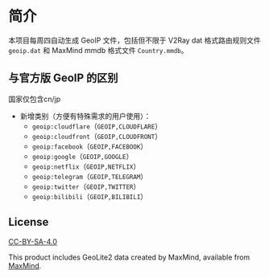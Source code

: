 # 简介

本项目每周四自动生成 GeoIP 文件，包括但不限于 V2Ray dat 格式路由规则文件 `geoip.dat` 和 MaxMind mmdb 格式文件 `Country.mmdb`。


## 与官方版 GeoIP 的区别
国家仅包含cn/jp
- 新增类别（方便有特殊需求的用户使用）：
  - `geoip:cloudflare`（`GEOIP,CLOUDFLARE`）
  - `geoip:cloudfront`（`GEOIP,CLOUDFRONT`）
  - `geoip:facebook`（`GEOIP,FACEBOOK`）
  - `geoip:google`（`GEOIP,GOOGLE`）
  - `geoip:netflix`（`GEOIP,NETFLIX`）
  - `geoip:telegram`（`GEOIP,TELEGRAM`）
  - `geoip:twitter`（`GEOIP,TWITTER`）
  - `geoip:bilibili`（`GEOIP,BILIBILI`）

## License

[CC-BY-SA-4.0](https://creativecommons.org/licenses/by-sa/4.0/)

This product includes GeoLite2 data created by MaxMind, available from [MaxMind](http://www.maxmind.com).
